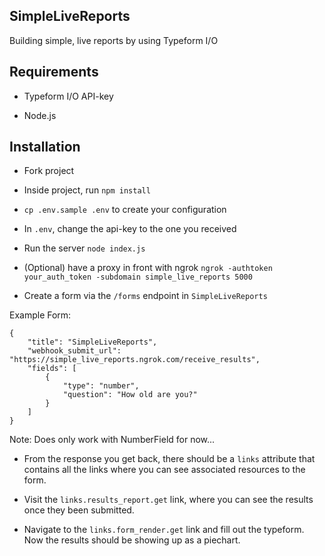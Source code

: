 ## SimpleLiveReports

Building simple, live reports by using Typeform I/O

## Requirements

* Typeform I/O API-key

* Node.js

## Installation

* Fork project

* Inside project, run `npm install`

* `cp .env.sample .env` to create your configuration

* In `.env`, change the api-key to the one you received

* Run the server `node index.js`

* (Optional) have a proxy in front with ngrok `ngrok -authtoken your_auth_token -subdomain simple_live_reports 5000`

* Create a form via the `/forms` endpoint in `SimpleLiveReports`

Example Form:

```
{
    "title": "SimpleLiveReports",
    "webhook_submit_url": "https://simple_live_reports.ngrok.com/receive_results",
    "fields": [
        {
            "type": "number",
            "question": "How old are you?"
        }
    ]
}
```

Note: Does only work with NumberField for now...

* From the response you get back, there should be a `links` attribute that contains all the links where you can see associated resources to the form.

* Visit the `links.results_report.get` link, where you can see the results once they been submitted.

* Navigate to the `links.form_render.get` link and fill out the typeform. Now the results should be showing up as a piechart.
